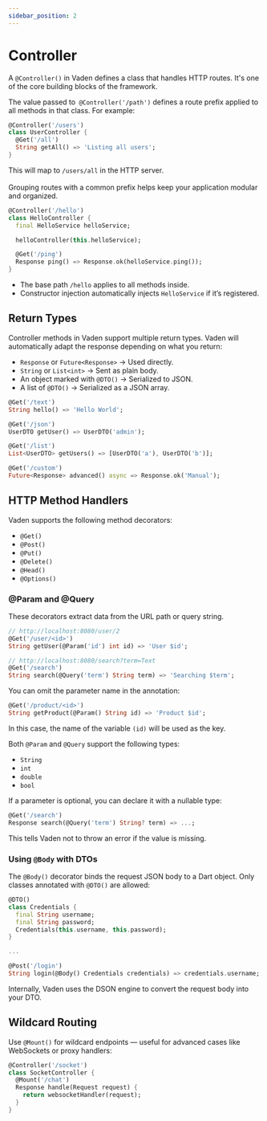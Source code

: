 ```yaml
---
sidebar_position: 2
---
```


# Controller

A `@Controller()` in Vaden defines a class that handles HTTP routes. It's one of the core building blocks of the framework.

The value passed to` @Controller('/path')` defines a route prefix applied to all methods in that class. For example:

```dart
@Controller('/users')
class UserController {
  @Get('/all')
  String getAll() => 'Listing all users';
}
```

This will map to `/users/all` in the HTTP server.<br></br>
Grouping routes with a common prefix helps keep your application modular and organized.

```dart
@Controller('/hello')
class HelloController {
  final HelloService helloService;

  helloController(this.helloService);

  @Get('/ping')
  Response ping() => Response.ok(helloService.ping());
}
```

- The base path `/hello` applies to all methods inside.
- Constructor injection automatically injects `HelloService` if it’s registered.

## Return Types

Controller methods in Vaden support multiple return types. Vaden will automatically adapt the response depending on what you return:
- `Response` or `Future<Response>` → Used directly.
- `String` or `List<int>` → Sent as plain body.
- An object marked with `@DTO()` → Serialized to JSON.
- A list of `@DTO()` → Serialized as a JSON array.

```dart
@Get('/text')
String hello() => 'Hello World';

@Get('/json')
UserDTO getUser() => UserDTO('admin');

@Get('/list')
List<UserDTO> getUsers() => [UserDTO('a'), UserDTO('b')];

@Get('/custom')
Future<Response> advanced() async => Response.ok('Manual');
```

## HTTP Method Handlers

Vaden supports the following method decorators:
- `@Get()`
- `@Post()`
- `@Put()`
- `@Delete()`
- `@Head()`
- `@Options()`

### @Param and @Query

These decorators extract data from the URL path or query string.

```dart
// http://localhost:8080/user/2
@Get('/user/<id>')
String getUser(@Param('id') int id) => 'User $id';

// http://localhost:8080/search?term=Text
@Get('/search')
String search(@Query('term') String term) => 'Searching $term';
```

You can omit the parameter name in the annotation:

```dart
@Get('/product/<id>')
String getProduct(@Param() String id) => 'Product $id';
```
In this case, the name of the variable `(id)` will be used as the key.

Both `@Param` and `@Query` support the following types:

- `String`
- `int`
- `double`
- `bool`

If a parameter is optional, you can declare it with a nullable type:

```dart
@Get('/search')
Response search(@Query('term') String? term) => ...;
```
This tells Vaden not to throw an error if the value is missing.

### Using `@Body` with DTOs

The `@Body()` decorator binds the request JSON body to a Dart object.
Only classes annotated with `@DTO()` are allowed:

```dart
@DTO()
class Credentials {
  final String username;
  final String password;
  Credentials(this.username, this.password);
}

...

@Post('/login')
String login(@Body() Credentials credentials) => credentials.username;
```
Internally, Vaden uses the DSON engine to convert the request body into your DTO.

## Wildcard Routing

Use `@Mount()` for wildcard endpoints — useful for advanced cases like WebSockets or proxy handlers:

```dart
@Controller('/socket')
class SocketController {
  @Mount('/chat')
  Response handle(Request request) {
    return websocketHandler(request);
  }
}
```
